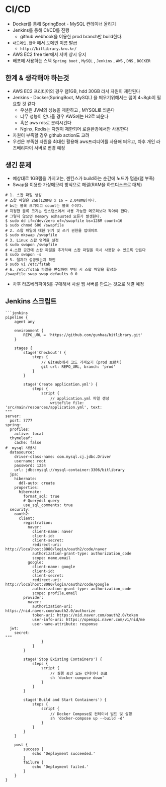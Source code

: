 # CI/CD
- Docker를 통해 SpringBoot - MySQL 컨테이너 올리기
- Jenkins를 통해 CI/CD를 진행
    - github webhook을 이용한 prod branch만 build한다.
- `내도메인.한국` 에서 도메인 이름 발급
    - `http://bitlibrary.kro.kr/`
- AWS EC2 free tier에서 서버 상시 유지
- 배포에 사용하는 스택 `Spring boot` , `MySQL` , `Jenkins` , `AWS` , `DNS` , `DOCKER` 

## 한계 & 생각해야 하는것

- AWS EC2 프리티어의 경우 램1GB, hdd 30GB 라서 자원이 제한된다
- Jenkins - Docker(SpringBoot, MySQL) 을 띄우기위해서는 램이 4~8gb이 필요할 것 같다
    - 우선은 JVM의 성능을 제한하고 , MYSQL로 띄운다
    - 너무 성능이 안나올 경우 AWS에는 H2로 띄운다
    - 혹은 aws rds로 분리시킨다
    - Nginx, Redis는 자원이 제한되어 로컬환경에서만 사용한다
- 자원이 부족할 경우 github action도 고려
- 우선은 부족한 자원을 최대한 활용해 aws프리티어를 사용해 띄우고, 차후 개인 라즈베리파이 서버로 변경 예정

## 생긴 문제

- 예상대로 1GB램을 가지고는, 젠킨스가 build하는 순간에 노드가 멈춤(램 부족)
- Swap을 이용한 가상메모리 방식으로 해결(RAM을 하드디스크로 대체)
```shell
# 1. 스왑 파일 생성
# 스왑 파일은 2GB(128MB x 16 = 2,048MB)이다.
# bs는 블록 크기이고 count는 블록 수이다.
# 지정한 블록 크기는 인스턴스에서 사용 가능한 메모리보다 작아야 한다.
# 그렇지 않으면 memory exhausted 오류가 발생한다.
$ sudo dd if=/dev/zero of=/swapfile bs=128M count=16
$ sudo chmod 600 /swapfile
# 2. 스왑 파일에 대한 읽기 및 쓰기 권한을 업데이트
$ sudo mkswap /swapfile
# 3. Linux 스왑 영역을 설정
$ sudo swapon /swapfile
# 4.스왑 공간에 스왑 파일을 추가하여 스왑 파일을 즉시 사용할 수 있도록 만든다
$ sudo swapon -s
# 5. 절차가 성공했는지 확인
$ sudo vi /etc/fstab
# 6. /etc/fstab 파일을 편집하여 부팅 시 스왑 파일을 활성화
/swapfile swap swap defaults 0 0
```
- 차후 라즈베리파이5를 구매해서 사설 웹 서버를 만드는 것으로 해결 예정


## Jenkins 스크립트

```Jenkins
```jenkins
pipeline {
    agent any

    environment {
        REPO_URL = 'https://github.com/gunhaa/bitlibrary.git'
    }

    stages {
        stage('Checkout') {
            steps {
                // GitHub에서 코드 가져오기 (prod 브랜치)
                git url: REPO_URL, branch: 'prod'
            }
        }
        
        stage('Create application.yml') {
            steps {
                script {
                    // application.yml 파일 생성
                    writeFile file: 'src/main/resources/application.yml', text:
"""
server:
  port: 7777
spring:
  profiles:
    active: local
  thymeleaf:
    cache: false
#  mysql 사용시
  datasource:
    driver-class-name: com.mysql.cj.jdbc.Driver
    username: root
    password: 1234
    url: jdbc:mysql://mysql-container:3306/bitlibrary
  jpa:
    hibernate:
      ddl-auto: create
    properties:
      hibernate:
        format_sql: true
        # Querydsl query
        use_sql_comments: true
  security:
    oauth2:
      client:
        registration:
          naver:
            client-name: naver
            client-id: 
            client-secret: 
            redirect-uri: http://localhost:8080/login/oauth2/code/naver
            authorization-grant-type: authorization_code
            scope: name,email
          google:
            client-name: google
            client-id: 
            client-secret: 
            redirect-uri: http://localhost:8080/login/oauth2/code/google
            authorization-grant-type: authorization_code
            scope: profile,email
        provider:
          naver:
            authorization-uri: https://nid.naver.com/oauth2.0/authorize
            token-uri: https://nid.naver.com/oauth2.0/token
            user-info-uri: https://openapi.naver.com/v1/nid/me
            user-name-attribute: response
  jwt:
    secret: 
"""
                }
            }
        }

        stage('Stop Existing Containers') {
            steps {
                script {
                    // 실행 중인 모든 컨테이너 종료
                    sh 'docker-compose down'
                }
            }
        }

        stage('Build and Start Containers') {
            steps {
                script {
                    // Docker Compose로 컨테이너 빌드 및 실행
                    sh 'docker-compose up --build -d'
                }
            }
        }
    }

    post {
        success {
            echo 'Deployment succeeded.'
        }
        failure {
            echo 'Deployment failed.'
        }
    }
}


```